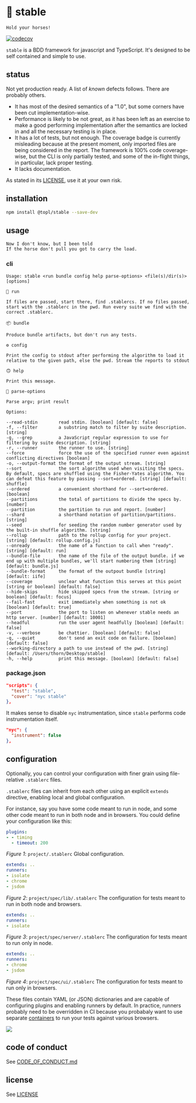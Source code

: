 # :racehorse: stable

    Hold your horses!

[![codecov](https://codecov.io/gh/humanchimp/stable/branch/master/graph/badge.svg?token=mYDCN5PRsc)](https://codecov.io/gh/humanchimp/stable)

`stable` is a BDD framework for javascript and TypeScript. It's designed to be self contained and simple to use.

## status

Not yet production ready. A list of _known_ defects follows. There are probably others.

- It has most of the desired semantics of a "1.0", but some corners have been cut implementation-wise.
- Performance is likely to be not great, as it has been left as an exercise to make a good performing implementation after the semantics are locked in and all the necessary testing is in place.
- It has a lot of tests, but not enough. The coverage badge is currently misleading because at the present moment, only imported files are being considered in the report. The framework is 100% code coverage-wise, but the CLI is only partially tested, and some of the in-flight things, in particular, lack proper testing.
- It lacks documentation.

As stated in its [LICENSE](LICENSE), use it at your own risk.

## installation

```bash
npm install @topl/stable --save-dev
```

## usage

    Now I don't know, but I been told
    If the horse don't pull you got to carry the load.

### cli

```
Usage: stable <run bundle config help parse-options> <file(s)/dir(s)> [options]

🐎 run

If files are passed, start there, find .stablercs. If no files passed, start with the .stablerc in the pwd. Run every suite we find with the correct .stablerc.

📦 bundle

Produce bundle artifacts, but don't run any tests.

⚙️ config

Print the config to stdout after performing the algorithm to load it relative to the given path, else the pwd. Stream the reports to stdout

🙃 help

Print this message.

🥢 parse-options

Parse argv; print result

Options:

--read-stdin       	read stdin. [boolean] [default: false]
-f, --filter       	a substring match to filter by suite description. [string]
-g, --grep         	a JavaScript regular expression to use for filtering by suite description. [string]
-r, --runner       	the runner to use. [string]
--force            	force the use of the specified runner even against conflicting directives [boolean]
-o, --output-format	the format of the output stream. [string]
--sort             	the sort algorithm used when visiting the specs. By default, specs are shuffled using the Fisher-Yates algorithm. You can defeat this feature by passing --sort=ordered. [string] [default: shuffle]
--ordered          	a convenient shorthand for --sort=ordered. [boolean]
--partitions       	the total of partitions to divide the specs by. [number]
--partition        	the partition to run and report. [number]
--shard            	a shorthand notation of partition/partitions. [string]
--seed             	for seeding the random number generator used by the built-in shuffle algorithm. [string]
--rollup           	path to the rollup config for your project. [string] [default: rollup.config.js]
--onready          	the name of a function to call when "ready". [string] [default: run]
--bundle-file      	the name of the file of the output bundle. if we end up with multiple bundles, we'll start numbering them [string] [default: bundle.js]
--bundle-format    	the format of the outpout bundle [string] [default: iife]
--coverage         	unclear what function this serves at this point [string or boolean] [default: false]
--hide-skips       	hide skipped specs from the stream. [string or boolean] [default: focus]
--fail-fast        	exit immediately when something is not ok [boolean] [default: true]
--port             	the port to listen on whenever stable needs an http server. [number] [default: 10001]
--headful          	run the user agent headfully [boolean] [default: false]
-v, --verbose      	be chattier. [boolean] [default: false]
-q, --quiet        	don't send an exit code on failure. [boolean] [default: false]
--working-directory	a path to use instead of the pwd. [string] [default: /Users/thorn/Desktop/stable]
-h, --help         	print this message. [boolean] [default: false]
```

### package.json

```json
"scripts": {
  "test": "stable",
  "cover": "nyc stable"
},
```

It makes sense to disable `nyc` instrumentation, since `stable` performs code instrumentation itself.

```json
"nyc": {
  "instrument": false
},
 ```

## configuration

Optionally, you can control your configuration with finer grain using file-relative `.stablerc` files.

`.stablerc` files can inherit from each other using an explicit `extends` directive, enabling local and global configuration.

For instance, say you have some code meant to run in node, and some other code meant to run in both node and in browsers. You could define your configuration like this:

```yaml
plugins:
- - timing
  - timeout: 200
```
_Figure 1_: `project/.stablerc` Global configuration.

```yaml
extends: ..
runners:
- isolate
- chrome
- jsdom
```
_Figure 2_: `project/spec/lib/.stablerc` The configuration for tests meant to run in both node and browsers.

```yaml
extends: ..
runners:
- isolate
```
_Figure 3_: `project/spec/server/.stablerc` The configuration for tests meant to run only in node.

```yaml
extends: ..
runners:
- chrome
- jsdom
```
_Figure 4_: `project/spec/ui/.stablerc` The configuration for tests meant to run only in browsers.

These files contain YAML (or JSON) dictionaries and are capable of configuring plugins and enabling runners by default. In practice, runners probably need to be overridden in CI because you probabaly want to use separate [containers](./cloud-builders) to run your tests against various browsers.

![](https://media.giphy.com/media/CwZGPdbie0z2o/giphy.gif)

## code of conduct

See [CODE_OF_CONDUCT.md](CODE_OF_CONDUCT.md)

## license

See [LICENSE](LICENSE)
